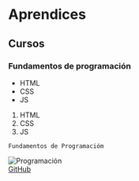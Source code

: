 # Aprendices    
## Cursos 
### Fundamentos de programación 

 - HTML 
 - CSS
 - JS 
 
 1. HTML 
 2. CSS
 3. JS 

~~~
Fundamentos de Programacióm 
~~~

![Programación](https://conceptodefinicion.de/wp-content/uploads/2014/03/codigo-.jpg) <br> 
[GitHub]()
